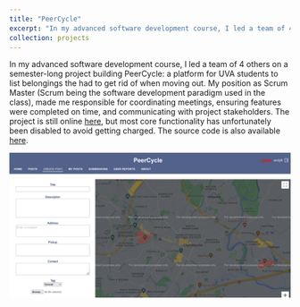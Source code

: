 ```yaml
---
title: "PeerCycle"
excerpt: "In my advanced software development course, I led a team of 4 on a semester-long project building PeerCycle: a platform for UVA students to list belongings the had to get rid of when moving out.<br/><img src='/images/projects/peercycle.png' width='50%' height='50%'>"
collection: projects
---
```


In my advanced software development course, I led a team of 4 others on a semester-long project building PeerCycle: a platform for UVA students to list belongings the had to get rid of when moving out. My position as Scrum Master (Scrum being the software development paradigm used in the class), made me responsible for coordinating meetings, ensuring features were completed on time, and communicating with project stakeholders. The project is still online [here](https://project-a-30-cs-3240-fefcbb5a7b23.herokuapp.com), but most core functionality has unfortunately been disabled to avoid getting charged. The source code is also available [here](https://github.com/uva-cs3240-f23/project-a-30).

<img src='/images/projects/peercycle.png'>
